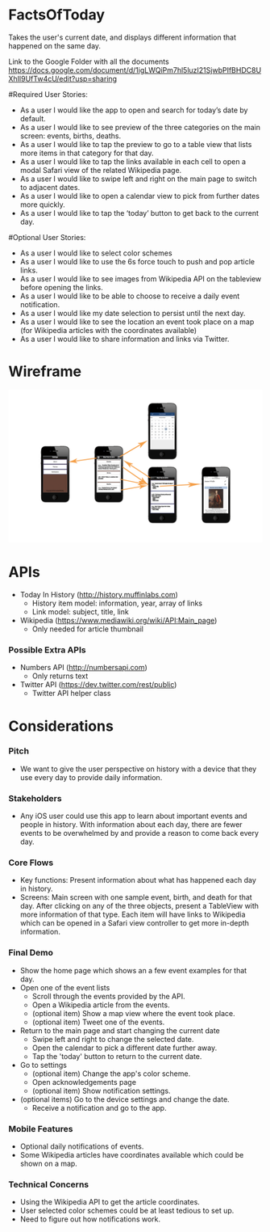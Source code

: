 # FactsOfToday
Takes the user's current date, and displays different information that happened on the same day.

Link to the Google Folder with all the documents
https://docs.google.com/document/d/1igLWQiPm7hl5luzI21SjwbPIfBHDC8UXhIl9UfTw4cU/edit?usp=sharing

#Required User Stories:

* As a user I would like the app to open and search for today’s date by default.
* As a user I would like to see preview of the three categories on the main screen: events, births, deaths.
* As a user I would like to tap the preview to go to a table view that lists more items in that category for that day.
* As a user I would like to tap the links available in each cell to open a modal Safari view of the related Wikipedia page.
* As a user I would like to swipe left and right on the main page to switch to adjacent dates.
* As a user I would like to open a calendar view to pick from further dates more quickly.
* As a user I would like to tap the ‘today’ button to get back to the current day.

#Optional User Stories:

* As a user I would like to select color schemes
* As a user I would like to use the 6s force touch to push and pop article links.
* As a user I would like to see images from Wikipedia API on the tableview before opening the links.
* As a user I would like to be able to choose to receive a daily event notification.
* As a user I would like my date selection to persist until the next day.
* As a user I would like to see the location an event took place on a map (for Wikipedia articles with the coordinates available)
* As a user I would like to share information and links via Twitter.

# Wireframe

![Wireframe](wireframe.png)


# APIs

* Today In History  (http://history.muffinlabs.com)
  * History item model: information, year, array of links
  * Link model: subject, title, link
* Wikipedia         (https://www.mediawiki.org/wiki/API:Main_page)
  * Only needed for article thumbnail

### Possible Extra APIs

* Numbers API       (http://numbersapi.com)
  * Only returns text
* Twitter API       (https://dev.twitter.com/rest/public)
  * Twitter API helper class

# Considerations

### Pitch

* We want to give the user perspective on history with a device that they use every day to provide daily information.

### Stakeholders

* Any iOS user could use this app to learn about important events and people in history. With information about each day, there are fewer events to be overwhelmed by and provide a reason to come back every day.

### Core Flows

* Key functions: Present information about what has happened each day in history.
* Screens: Main screen with one sample event, birth, and death for that day. After clicking on any of the three objects, present a TableView with more information of that type. Each item will have links to Wikipedia which can be opened in a Safari view controller to get more in-depth information.

### Final Demo

* Show the home page which shows an a few event examples for that day.
* Open one of the event lists
  * Scroll through the events provided by the API.
  * Open a Wikipedia article from the events.
  * (optional item) Show a map view where the event took place.
  * (optional item) Tweet one of the events.
* Return to the main page and start changing the current date
  * Swipe left and right to change the selected date.
  * Open the calendar to pick a different date further away.
  * Tap the 'today' button to return to the current date.
* Go to settings
  * (optional item) Change the app's color scheme.
  * Open acknowledgements page
  * (optional item) Show notification settings.
* (optional items) Go to the device settings and change the date.
  * Receive a notification and go to the app.


### Mobile Features

* Optional daily notifications of events.
* Some Wikipedia articles have coordinates available which could be shown on a map.

### Technical Concerns

* Using the Wikipedia API to get the article coordinates.
* User selected color schemes could be at least tedious to set up.
* Need to figure out how notifications work.
